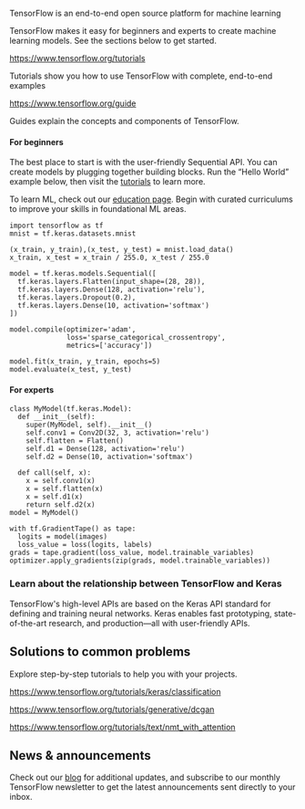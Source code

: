 TensorFlow is an end-to-end open source platform for machine learning

TensorFlow makes it easy for beginners and experts to create machine learning models. See the sections below to get started.



https://www.tensorflow.org/tutorials

Tutorials show you how to use TensorFlow with complete, end-to-end examples



https://www.tensorflow.org/guide

Guides explain the concepts and components of TensorFlow.



#### For beginners

The best place to start is with the user-friendly Sequential API. You can create models by plugging together building blocks. Run the “Hello World” example below, then visit the [tutorials](https://www.tensorflow.org/tutorials) to learn more.

To learn ML, check out our [education page](https://www.tensorflow.org/resources/learn-ml). Begin with curated curriculums to improve your skills in foundational ML areas.

```
import tensorflow as tf
mnist = tf.keras.datasets.mnist

(x_train, y_train),(x_test, y_test) = mnist.load_data()
x_train, x_test = x_train / 255.0, x_test / 255.0

model = tf.keras.models.Sequential([
  tf.keras.layers.Flatten(input_shape=(28, 28)),
  tf.keras.layers.Dense(128, activation='relu'),
  tf.keras.layers.Dropout(0.2),
  tf.keras.layers.Dense(10, activation='softmax')
])

model.compile(optimizer='adam',
              loss='sparse_categorical_crossentropy',
              metrics=['accuracy'])

model.fit(x_train, y_train, epochs=5)
model.evaluate(x_test, y_test)
```

#### For experts

```
class MyModel(tf.keras.Model):
  def __init__(self):
    super(MyModel, self).__init__()
    self.conv1 = Conv2D(32, 3, activation='relu')
    self.flatten = Flatten()
    self.d1 = Dense(128, activation='relu')
    self.d2 = Dense(10, activation='softmax')

  def call(self, x):
    x = self.conv1(x)
    x = self.flatten(x)
    x = self.d1(x)
    return self.d2(x)
model = MyModel()

with tf.GradientTape() as tape:
  logits = model(images)
  loss_value = loss(logits, labels)
grads = tape.gradient(loss_value, model.trainable_variables)
optimizer.apply_gradients(zip(grads, model.trainable_variables))
```

### Learn about the relationship between TensorFlow and Keras

TensorFlow's high-level APIs are based on the Keras API standard for defining and training neural networks. Keras enables fast prototyping, state-of-the-art research, and production—all with user-friendly APIs.

## Solutions to common problems

Explore step-by-step tutorials to help you with your projects.

https://www.tensorflow.org/tutorials/keras/classification

https://www.tensorflow.org/tutorials/generative/dcgan

https://www.tensorflow.org/tutorials/text/nmt_with_attention

## News & announcements

Check out our [blog](https://blog.tensorflow.org/search?label=TensorFlow+Core&max-results=20) for additional updates, and subscribe to our monthly TensorFlow newsletter to get the latest announcements sent directly to your inbox.

